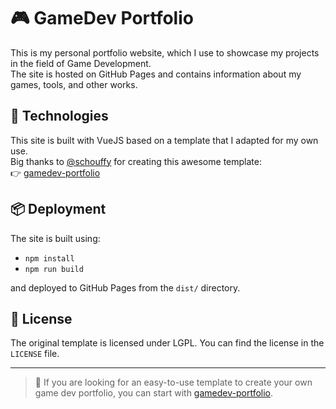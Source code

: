 # 🎮 GameDev Portfolio

This is my personal portfolio website, which I use to showcase my projects in the field of Game Development.  
The site is hosted on GitHub Pages and contains information about my games, tools, and other works.

## 🔧 Technologies

This site is built with VueJS based on a template that I adapted for my own use.  
Big thanks to [@schouffy](https://github.com/schouffy) for creating this awesome template:  
👉 [gamedev-portfolio](https://github.com/schouffy/gamedev-portfolio)

## 📦 Deployment

The site is built using:
- `npm install`
- `npm run build`

and deployed to GitHub Pages from the `dist/` directory.

## 📜 License

The original template is licensed under LGPL. You can find the license in the `LICENSE` file.

---

> 📝 If you are looking for an easy-to-use template to create your own game dev portfolio, you can start with [gamedev-portfolio](https://github.com/schouffy/gamedev-portfolio).
